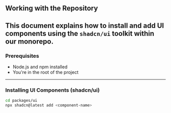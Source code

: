 ## Working with the Repository
This document explains how to install and add UI components using the `shadcn/ui` toolkit within our monorepo.
---
### Prerequisites
- Node.js and npm installed  
- You're in the root of the project
---
### Installing UI Components (shadcn/ui)
```bash
cd packages/ui
npx shadcn@latest add <component-name>